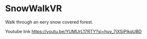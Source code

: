 # SnowWalkVR
 Walk through an eery snow covered forest.



Youtube link
https://youtu.be/YUMUrL17RTY?si=huy_7jXSiPikqUBD
